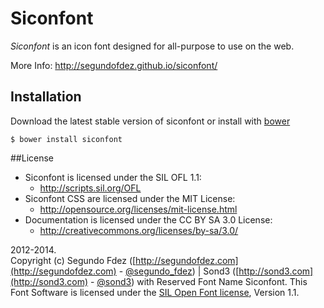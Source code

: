 # Siconfont

*Siconfont* is an icon font designed for all-purpose to use on the web.

More Info: http://segundofdez.github.io/siconfont/


## Installation

Download the latest stable version of siconfont or install with [bower](http://bower.io/)

    $ bower install siconfont


##License

- Siconfont is licensed under the SIL OFL 1.1:
  - http://scripts.sil.org/OFL
- Siconfont CSS are licensed under the MIT License:
  - http://opensource.org/licenses/mit-license.html
- Documentation is licensed under the CC BY SA 3.0 License:
  - http://creativecommons.org/licenses/by-sa/3.0/
  

2012-2014.<br>
Copyright (c) Segundo Fdez ([http://segundofdez.com](http://segundofdez.com) - [@segundo_fdez](https://twitter.com/segundo_fdez)) | Sond3 ([http://sond3.com](http://sond3.com) - [@sond3](https://twitter.com/sond3)) with Reserved Font Name Siconfont. This Font Software is licensed under the [SIL Open Font license](http://scripts.sil.org/cms/scripts/page.php?site_id=nrsi&id=OFL), Version 1.1.